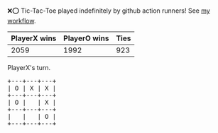 :x::o: Tic-Tac-Toe played indefinitely by github action runners! See [my workflow](.github/workflows/play.yaml).

|PlayerX wins|PlayerO wins|Ties|
|-|-|-|
|2059|1992|923|

PlayerX's turn.

<pre>
+---+---+---+
| O | X | X |
+---+---+---+
| O |   | X |
+---+---+---+
|   |   | O |
+---+---+---+
</pre>